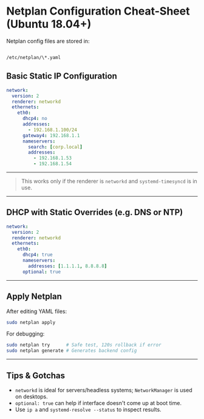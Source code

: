 # Netplan Configuration Cheat-Sheet (Ubuntu 18.04+)

Netplan config files are stored in:
```

/etc/netplan/\*.yaml

````

## Basic Static IP Configuration

```yaml
network:
  version: 2
  renderer: networkd
  ethernets:
    eth0:
      dhcp4: no
      addresses:
        - 192.168.1.100/24
      gateway4: 192.168.1.1
      nameservers:
        search: [corp.local]
        addresses:
          - 192.168.1.53
          - 192.168.1.54
```

---


> This works only if the renderer is `networkd` and `systemd-timesyncd` is in use.

---

## DHCP with Static Overrides (e.g. DNS or NTP)

```yaml
network:
  version: 2
  renderer: networkd
  ethernets:
    eth0:
      dhcp4: true
      nameservers:
        addresses: [1.1.1.1, 8.8.8.8]
      optional: true
```

---

## Apply Netplan

After editing YAML files:

```bash
sudo netplan apply
```

For debugging:

```bash
sudo netplan try      # Safe test, 120s rollback if error
sudo netplan generate # Generates backend config
```

---

## Tips & Gotchas

* `networkd` is ideal for servers/headless systems; `NetworkManager` is used on desktops.
* `optional: true` can help if interface doesn't come up at boot time.
* Use `ip a` and `systemd-resolve --status` to inspect results.

